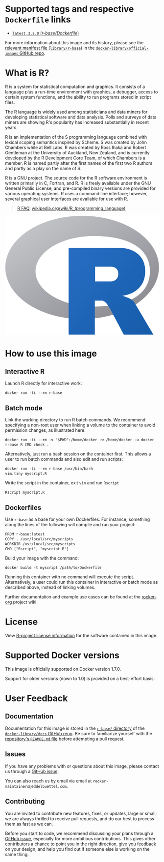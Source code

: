 # Supported tags and respective `Dockerfile` links

-	[`latest`, `3.2.0` (*r-base/Dockerfile*)](https://github.com/rocker-org/rocker/blob/849e42992a3ce5bf6f004bcbfc76605aff3f3c08/r-base/Dockerfile)

For more information about this image and its history, please see the [relevant manifest file (`library/r-base`)](https://github.com/docker-library/official-images/blob/master/library/r-base) in the [`docker-library/official-images` GitHub repo](https://github.com/docker-library/official-images).

# What is R?

R is a system for statistical computation and graphics. It consists of a language plus a run-time environment with graphics, a debugger, access to certain system functions, and the ability to run programs stored in script files.

The R language is widely used among statisticians and data miners for developing statistical software and data analysis. Polls and surveys of data miners are showing R's popularity has increased substantially in recent years.

R is an implementation of the S programming language combined with lexical scoping semantics inspired by Scheme. S was created by John Chambers while at Bell Labs. R was created by Ross Ihaka and Robert Gentleman at the University of Auckland, New Zealand, and is currently developed by the R Development Core Team, of which Chambers is a member. R is named partly after the first names of the first two R authors and partly as a play on the name of S.

R is a GNU project. The source code for the R software environment is written primarily in C, Fortran, and R. R is freely available under the GNU General Public License, and pre-compiled binary versions are provided for various operating systems. R uses a command line interface; however, several graphical user interfaces are available for use with R.

> [R FAQ](http://cran.r-project.org/doc/FAQ/R-FAQ.html#What-is-R_003f), [wikipedia.org/wiki/R_(programming_language)](http://en.wikipedia.org/wiki/R_%28programming_language%29)

![logo](https://raw.githubusercontent.com/docker-library/docs/master/r-base/logo.png)

# How to use this image

## Interactive R

Launch R directly for interactive work:

	docker run -ti --rm r-base

## Batch mode

Link the working directory to run R batch commands. We recommend specifying a non-root user when linking a volume to the container to avoid permission changes, as illustrated here:

	docker run -ti --rm -v "$PWD":/home/docker -w /home/docker -u docker r-base R CMD check .

Alternatively, just run a bash session on the container first. This allows a user to run batch commands and also edit and run scripts:

	docker run -ti --rm r-base /usr/bin/bash
	vim.tiny myscript.R

Write the script in the container, exit `vim` and run `Rscript`

	Rscript myscript.R

## Dockerfiles

Use `r-base` as a base for your own Dockerfiles. For instance, something along the lines of the following will compile and run your project:

	FROM r-base:latest
	COPY . /usr/local/src/myscripts
	WORKDIR /usr/local/src/myscripts
	CMD ["Rscript", "myscript.R"]

Build your image with the command:

	docker build -t myscript /path/to/Dockerfile

Running this container with no command will execute the script. Alternatively, a user could run this container in interactive or batch mode as described above, instead of linking volumes.

Further documentation and example use cases can be found at the [rocker-org](https://github.com/rocker-org/rocker/wiki) project wiki.

# License

View [R-project license information](http://www.r-project.org/Licenses/) for the software contained in this image.

# Supported Docker versions

This image is officially supported on Docker version 1.7.0.

Support for older versions (down to 1.0) is provided on a best-effort basis.

# User Feedback

## Documentation

Documentation for this image is stored in the [`r-base/` directory](https://github.com/docker-library/docs/tree/master/r-base) of the [`docker-library/docs` GitHub repo](https://github.com/docker-library/docs). Be sure to familiarize yourself with the [repository's `REAMDE.md` file](https://github.com/docker-library/docs/blob/master/README.md) before attempting a pull request.

## Issues

If you have any problems with or questions about this image, please contact us through a [GitHub issue](https://github.com/rocker-org/rocker/issues).

You can also reach us by email via email at `rocker-maintainers@eddelbuettel.com`.

## Contributing

You are invited to contribute new features, fixes, or updates, large or small; we are always thrilled to receive pull requests, and do our best to process them as fast as we can.

Before you start to code, we recommend discussing your plans through a [GitHub issue](https://github.com/rocker-org/rocker/issues), especially for more ambitious contributions. This gives other contributors a chance to point you in the right direction, give you feedback on your design, and help you find out if someone else is working on the same thing.
